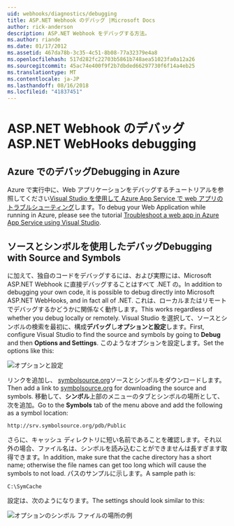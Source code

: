 ```yaml
---
uid: webhooks/diagnostics/debugging
title: ASP.NET Webhook のデバッグ |Microsoft Docs
author: rick-anderson
description: ASP.NET Webhook をデバッグする方法。
ms.author: riande
ms.date: 01/17/2012
ms.assetid: 467da78b-3c35-4c51-8b08-77a32379e4a8
ms.openlocfilehash: 517d282fc22703b5861b748aea51023fa0a12a26
ms.sourcegitcommit: 45ac74e400f9f2b7dbded66297730f6f14a4eb25
ms.translationtype: MT
ms.contentlocale: ja-JP
ms.lasthandoff: 08/16/2018
ms.locfileid: "41837451"
---
```

# <a name="aspnet-webhooks-debugging"></a><span data-ttu-id="0ea7f-103">ASP.NET Webhook のデバッグ</span><span class="sxs-lookup"><span data-stu-id="0ea7f-103">ASP.NET WebHooks debugging</span></span>  

## <a name="debugging-in-azure"></a><span data-ttu-id="0ea7f-104">Azure でのデバッグ</span><span class="sxs-lookup"><span data-stu-id="0ea7f-104">Debugging in Azure</span></span>

<span data-ttu-id="0ea7f-105">Azure で実行中に、Web アプリケーションをデバッグするチュートリアルを参照してください[Visual Studio を使用して Azure App Service で web アプリのトラブルシューティング](https://azure.microsoft.com/documentation/articles/web-sites-dotnet-troubleshoot-visual-studio/#webserverlogs)します。</span><span class="sxs-lookup"><span data-stu-id="0ea7f-105">To debug your Web Application while running in Azure, please see the tutorial [Troubleshoot a web app in Azure App Service using Visual Studio](https://azure.microsoft.com/documentation/articles/web-sites-dotnet-troubleshoot-visual-studio/#webserverlogs).</span></span>

## <a name="debugging-with-source-and-symbols"></a><span data-ttu-id="0ea7f-106">ソースとシンボルを使用したデバッグ</span><span class="sxs-lookup"><span data-stu-id="0ea7f-106">Debugging with Source and Symbols</span></span>

<span data-ttu-id="0ea7f-107">に加えて、独自のコードをデバッグするには、および実際には、Microsoft ASP.NET Webhook に直接デバッグすることはすべて .NET の。</span><span class="sxs-lookup"><span data-stu-id="0ea7f-107">In addition to debugging your own code, it is possible to debug directly into Microsoft ASP.NET WebHooks, and in fact all of .NET.</span></span> <span data-ttu-id="0ea7f-108">これは、ローカルまたはリモートでデバッグするかどうかに関係なく動作します。</span><span class="sxs-lookup"><span data-stu-id="0ea7f-108">This works regardless of whether you debug locally or remotely.</span></span> <span data-ttu-id="0ea7f-109">Visual Studio を選択して、ソースとシンボルの検索を最初に、構成**デバッグ**し**オプションと設定**します。</span><span class="sxs-lookup"><span data-stu-id="0ea7f-109">First, configure Visual Studio to find the source and symbols by going to **Debug** and then **Options and Settings**.</span></span> <span data-ttu-id="0ea7f-110">このようなオプションを設定します。</span><span class="sxs-lookup"><span data-stu-id="0ea7f-110">Set the options like this:</span></span>

![オプションと設定](_static/SourceSymbols.png)

<span data-ttu-id="0ea7f-112">リンクを追加し、 [symbolsource.org](http://symbolsource.org)ソースとシンボルをダウンロードします。</span><span class="sxs-lookup"><span data-stu-id="0ea7f-112">Then add a link to [symbolsource.org](http://symbolsource.org) for downloading the source and symbols.</span></span> <span data-ttu-id="0ea7f-113">移動して、**シンボル**上部のメニューのタブとシンボルの場所として、次を追加。</span><span class="sxs-lookup"><span data-stu-id="0ea7f-113">Go to the **Symbols** tab of the menu above and add the following as a symbol location:</span></span>

```
http://srv.symbolsource.org/pdb/Public
```

<span data-ttu-id="0ea7f-114">さらに、キャッシュ ディレクトリに短い名前であることを確認します。それ以外の場合、ファイル名は、シンボルを読み込むことができませんは長すぎます取得できます。</span><span class="sxs-lookup"><span data-stu-id="0ea7f-114">In addition, make sure that the cache directory has a short name; otherwise the file names can get too long which will cause the symbols to not load.</span></span> <span data-ttu-id="0ea7f-115">パスのサンプルに示します。</span><span class="sxs-lookup"><span data-stu-id="0ea7f-115">A sample path is:</span></span>

```
C:\SymCache
```

<span data-ttu-id="0ea7f-116">設定は、次のようになります。</span><span class="sxs-lookup"><span data-stu-id="0ea7f-116">The settings should look similar to this:</span></span>

![オプションのシンボル ファイルの場所の例](_static/SymSource.png)
